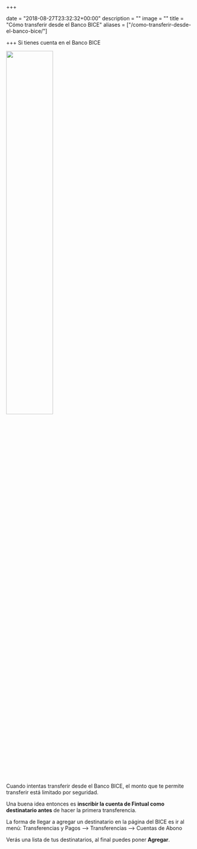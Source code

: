 +++

date = "2018-08-27T23:32:32+00:00"
description = ""
image = ""
title = "Cómo transferir desde el Banco BICE"
aliases = ["/como-transferir-desde-el-banco-bice/"]

+++
Si tienes cuenta en el Banco BICE

<img src="/uploads/Screen Shot 2018-08-27 at 4.38.32 PM.png" style="width:50%;height: auto;"/>

Cuando intentas transferir desde el Banco BICE, el monto que te permite transferir está limitado por seguridad.

Una buena idea entonces es **inscribir la cuenta de Fintual como destinatario antes** de hacer la primera transferencia.

La forma de llegar a agregar un destinatario en la página del BICE es ir al menú: Transferencias y Pagos --> Transferencias --> Cuentas de Abono

Verás una lista de tus destinatarios, al final puedes poner **Agregar**.
